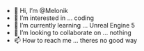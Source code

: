 - 👋 Hi, I’m @Melonik
- 👀 I’m interested in ... coding
- 🌱 I’m currently learning ... Unreal Engine 5
- 💞️ I’m looking to collaborate on ... nothing
- 📫 How to reach me ... theres no good way

<!---
melonik9/melonik9 is a ✨ special ✨ repository because its `README.md` (this file) appears on your GitHub profile.
You can click the Preview link to take a look at your changes.
--->

